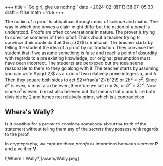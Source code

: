 +++
title = 'Go girl, give us nothing!'
date = 2024-02-08T13:38:07+05:30
draft = false 
math = true
+++

The notion of a proof is ubiquitous through most of science and maths. The way in which one proves a claim might differ but the notion of a _proof_ is understood. Proofs are often conversational in nature. The prover is trying to convince someone of their proof. Think about a teacher trying to convince their students that $\sqrt{2}$ is irrational. The teacher starts by telling the student the idea of a proof by contradiction. They convince the student that if we assume something is false and reach a point of absurdity with regards to a pre existing knowledge, our original presumption must have been incorrect. The students are perplexed but the idea seems reasonable to them so they go along with it. The teacher starts by assuming you can write $\sqrt{2}$ as a ratio of two relatively prime integers $a$, and $b$. Then they square both sides to get $2=\frac{a^2}{b^2}$ or $2b^2=a^2$. Since $a^2$ is even, $a$ must also be even, therefore we set $a=2c$, or $b^2=2c^2$. Now since $b^2$ is even, $b$ must also be even but that means that $a$ and $b$ are both divisible by $2$ and hence not relatively prime, which is a contradiction. 

## Where's Wally?

Is it possible for a prover to convince somebody about the truth of the statement without telling them any of the _secrets_ they possess with regards to the proof. 


In cryptography, we capture these _proofs_ as interations between a prover $\mathbf{P}$ and a verifier $\mathbf{V}$.

![Where's Wally?][assets/Wally.jpeg]